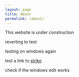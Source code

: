 ```yaml
---
layout: page
title: About
permalink: /about/
---
```

This website is under construction

reverting to test

testing on windows again

test a link to [strike](/2d10.github.io/combat/offensive_combat_maneuvers/melee/strike.html)

check if the windows edit works